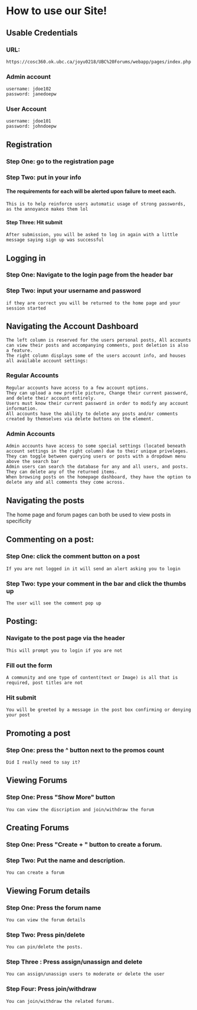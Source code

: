 # How to use our Site!
## Usable Credentials
### URL:
    https://cosc360.ok.ubc.ca/joyu0218/UBC%20Forums/webapp/pages/index.php
### Admin account
    username: jdoe102
    password: janedoepw
### User Account
    username: jdoe101
    password: johndoepw

## Registration
### Step One: go to the registration page

### Step Two: put in your info
#### The requirements for each will be alerted upon failure to meet each.
    This is to help reinforce users automatic usage of strong passwords, as the annoyance makes them lol
#### Step Three: Hit submit
    After submission, you will be asked to log in again with a little message saying sign up was successful

## Logging in
### Step One: Navigate to the login page from the header bar
### Step Two: input your username and password
    if they are correct you will be returned to the home page and your session started

## Navigating the Account Dashboard
    The left column is reserved for the users personal posts, All accounts can view their posts and accompanying comments, post deletion is also a feature.
    The right column displays some of the users account info, and houses all available account settings:
### Regular Accounts
    Regular accounts have access to a few account options. 
    They can upload a new profile picture, Change their current password, and delete their account entirely. 
    Users must know their current password in order to modify any account information.
    All accounts have the ability to delete any posts and/or comments created by themselves via delete buttons on the element.
### Admin Accounts
    Admin accounts have access to some special settings (located beneath account settings in the right column) due to their unique priveleges.
    They can toggle between querying users or posts with a dropdown menu above the search bar
    Admin users can search the database for any and all users, and posts. They can delete any of the returned items.
    When browsing posts on the homepage dashboard, they have the option to delete any and all comments they come across.

## Navigating the posts
The home page and forum pages can both be used to view posts in specificity 

## Commenting on a post:
### Step One: click the comment button on a post
    If you are not logged in it will send an alert asking you to login
### Step Two: type your comment in the bar and click the thumbs up
    The user will see the comment pop up

## Posting: 
### Navigate to the post page via the header
    This will prompt you to login if you are not
### Fill out the form
    A community and one type of content(text or Image) is all that is required, post titles are not
### Hit submit
    You will be greeted by a message in the post box confirming or denying your post

## Promoting a post
### Step One: press the ^ button next to the promos count
    Did I really need to say it?

## Viewing Forums
### Step One: Press "Show More" button
    You can view the discription and join/withdraw the forum

## Creating Forums
### Step One: Press "Create + " button to create a forum.
### Step Two: Put the name and description.
    You can create a forum

## Viewing Forum details
### Step One: Press the forum name
    You can view the forum details
### Step Two: Press pin/delete
    You can pin/delete the posts.
### Step Three : Press assign/unassign and delete
    You can assign/unassign users to moderate or delete the user
### Step Four: Press join/withdraw
    You can join/withdraw the related forums.


##